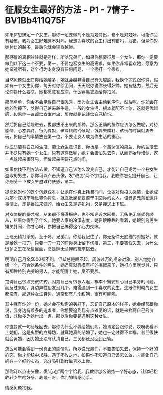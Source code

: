 # 征服女生最好的方法 - P1 - 7情子 - BV1Bb411Q75F

如果你想搞定一个女生，那你一定要做的不是为她付出，也不是对她好，可能你会有疑惑，我对女生好难道不对吗，我想为喜欢的女生付出有错吗，没错，但是你对她付出的越多，最后你就会输得越惨。

那感情的真相往往就是这样，所以兄弟们，如果你想要征服一个女生，那你一定要做到以下这三个不要，第一，不要包容女生的高需求，如果你非常喜欢她，愿意为她亲近所有，这个行为本身没有任何问题，一个愿打一个愿挨。

当然问题就出在你给她越多，她就会越觉得自己有优越感，我换个方式跟你讲，假如有一个女生问你，每天对你徐团问，天天跟你说你长得好帅，她有魅力，然后无论你提什么要求，她都愿意答应你，什么穿黑衣服给你拍照。

简简单单，你会不会觉得自己很优秀，因为女生会主动到序你，然后呢，你就会在她的吹捧下，觉得自己越来越牛逼，一般的女生呢，根本就配不上你，这就是优越感，如果你一直都给女生付出，那你就是花钱给自己挖坑。

然后把自己给埋进去，拔都拔不出来的那种，那么正确的操作应该怎么做呢，对待感情，心态要稳，行为要狠，该赚钱的时候呢，就要去赚钱，该玩的时候就要去玩，把自己的事情放在第一位，不要让女人成为你生活的重心。

你应该要有自己的生活，要让女生意识到，你也是一个高价值的男生，你的生活里并不是只有她一个女生，只有这样做呢，她才会害怕失去你，从而开始珍惜你，这一点说起来很容易，但做起来需要花点时间。

如果你找不到方法去做，不知道自己该怎么改变自己，才能让自己成为一个被女生盗取的男生，那你可以点击头像，发"改变"两个字给我，我教你怎么提升自己，让你感受一下被女生盗取的快感，第二。

提高她对你的这个沉默成本，让她在你身上耗费时间，让她对你投入感情，让她成为那个深夜不睡觉等你消息，就连洗澡都要擦干手回你的女人，但很多兄弟在这件事情上，却是反过来做的，给女生又是送礼物，又是接送上下班。

对女生提的要求呢，从来都不懂得拒绝，也不知道诉求回报，无条件无底线的顺从，结果你得到了什么，她要人家的冷漠态度，她要眼睁睁的看着，她跟别的男生嬉笑打闹，你甘心吗，你把自己搞得这个心力交瘁。

上班无精打采的，至于吗，兄弟们，你给我记住了，你无条件无底线的对她好，就是给她一把刀，只要一刀一刀的在你身上留下伤痕，第三，不要害怕失去，为什么很多女生在感情里面，总是肆无忌惮的挑来挑去。

明明自己月余5000都不到，但却总是瞧不起，周游过万的相亲对象，别人给她介绍一个，符合她条件的男生，她还真就有模有样的挑起来了，她打心里就觉得，只有那种特别完美的男人，才能配得上她，臭不要脸。

觉得自己很漂亮很优秀，因为自己有很多人追，根本不需要担心自己单身的问题，而反过来呢，身边异性朋友没几个，难得遇到一个喜欢的女生，连跟你知晓的女生都没有，那这种女生身边，通常都有几个甜狗，很有可能呢。

其中就有你的一份，她总会在甜狗的轰托下，忘记自己原本的样子，她会经常跟你说，我身边有很多的追求者，你想要追到我有点难见的话，就是来抬高自己的价值，想你多为她付出一点，那以后你要是遇到这种女生。

你直接就一句话躲回去，那你为什么不嫁给她们呢，她肯定会跟你说，哎呀我看不上她们，这是典型的立牌坊，就算她真的结婚了，她也一定过得不幸福，甚至很快就会离婚，因为她还没有认清自己，三关都还没回到正轨。

怎么可能会得到一份真正的感情呢，所以说兄弟们，不要害怕失去，保持一个好的心态，你才能稳中求胜，遇于不败之地，如果你不知道自己该怎么做，才能让自己拥有一个好的心态，充分吸引到女生喜欢上你。

那你可以点击头像，发"心态"两个字给我，我教你怎么锻炼一个好心态，让你轻松收获女生的好感，我是七哥，你们的情感助手。

情感问题找我。